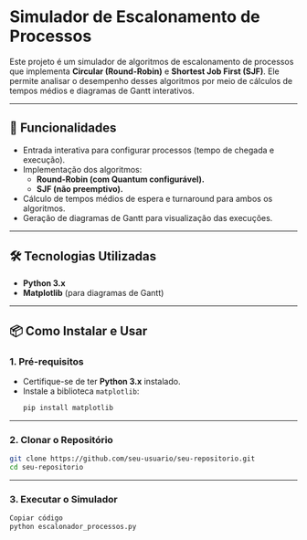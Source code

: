# Simulador de Escalonamento de Processos

Este projeto é um simulador de algoritmos de escalonamento de processos que implementa **Circular (Round-Robin)** e **Shortest Job First (SJF)**. Ele permite analisar o desempenho desses algoritmos por meio de cálculos de tempos médios e diagramas de Gantt interativos.

---

## 🚀 Funcionalidades

- Entrada interativa para configurar processos (tempo de chegada e execução).
- Implementação dos algoritmos:
  - **Round-Robin (com Quantum configurável).**
  - **SJF (não preemptivo).**
- Cálculo de tempos médios de espera e turnaround para ambos os algoritmos.
- Geração de diagramas de Gantt para visualização das execuções.

---

## 🛠️ Tecnologias Utilizadas

- **Python 3.x**
- **Matplotlib** (para diagramas de Gantt)

---

## 📦 Como Instalar e Usar

### 1. Pré-requisitos

- Certifique-se de ter **Python 3.x** instalado.
- Instale a biblioteca `matplotlib`:
  ```sh
  pip install matplotlib
  ```

---

### 2. Clonar o Repositório
  ```sh
git clone https://github.com/seu-usuario/seu-repositorio.git
cd seu-repositorio
  ```
---

### 3. Executar o Simulador
  ```bash
Copiar código
python escalonador_processos.py
  ```

